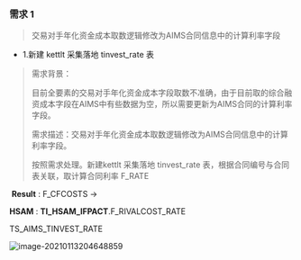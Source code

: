 ###  需求 1

>  交易对手年化资金成本取数逻辑修改为AIMS合同信息中的计算利率字段

- 1.新建 kettlt 采集落地 tinvest_rate  表

> 需求背景：
>
> 目前全要素的交易对手年化资金成本字段取数不准确，由于目前取的综合融资成本字段在AIMS中有些数据为空，所以需要更新为AIMS合同的计算利率字段。
>
> 需求描述：交易对手年化资金成本取数逻辑修改为AIMS合同信息中的计算利率字段。
>
> 
>
> 按照需求处理。新建kettlt 采集落地 tinvest_rate  表，根据合同编号与合同表关联，取计算合同利率  F_RATE

​	**Result** :  F_CFCOSTS -> 

   **HSAM** : **TI_HSAM_IFPACT**.F_RIVALCOST_RATE

   TS_AIMS_TINVEST_RATE

![image-20210113204648859](https://gitee.com/ZXiangC/picture/raw/master/img/image-20210113204648859.png)